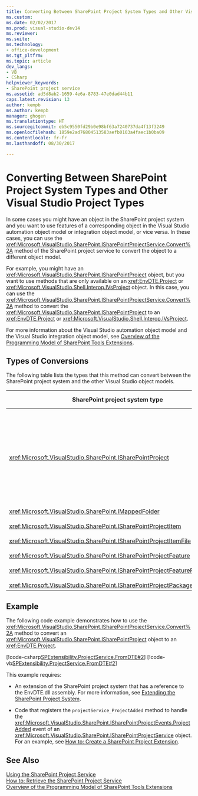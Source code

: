 ```yaml
---
title: Converting Between SharePoint Project System Types and Other Visual Studio Project Types | Microsoft Docs
ms.custom: 
ms.date: 02/02/2017
ms.prod: visual-studio-dev14
ms.reviewer: 
ms.suite: 
ms.technology:
- office-development
ms.tgt_pltfrm: 
ms.topic: article
dev_langs:
- VB
- CSharp
helpviewer_keywords:
- SharePoint project service
ms.assetid: ad5d8ab2-1659-4e6a-8783-47e0dad44b11
caps.latest.revision: 13
author: kempb
ms.author: kempb
manager: ghogen
ms.translationtype: HT
ms.sourcegitcommit: eb5c9550fd29b0e98bf63a7240737da4f13f3249
ms.openlocfilehash: 1859e2ad76804513583aefb0103a4faec1b0ba09
ms.contentlocale: fr-fr
ms.lasthandoff: 08/30/2017

---
```

# <a name="converting-between-sharepoint-project-system-types-and-other-visual-studio-project-types"></a>Converting Between SharePoint Project System Types and Other Visual Studio Project Types
  In some cases you might have an object in the SharePoint project system and you want to use features of a corresponding object in the Visual Studio automation object model or integration object model, or vice versa. In these cases, you can use the <xref:Microsoft.VisualStudio.SharePoint.ISharePointProjectService.Convert%2A> method of the SharePoint project service to convert the object to a different object model.  
  
 For example, you might have an <xref:Microsoft.VisualStudio.SharePoint.ISharePointProject> object, but you want to use methods that are only available on an <xref:EnvDTE.Project> or <xref:Microsoft.VisualStudio.Shell.Interop.IVsProject> object. In this case, you can use the <xref:Microsoft.VisualStudio.SharePoint.ISharePointProjectService.Convert%2A> method to convert the <xref:Microsoft.VisualStudio.SharePoint.ISharePointProject> to an <xref:EnvDTE.Project> or <xref:Microsoft.VisualStudio.Shell.Interop.IVsProject>.  
  
 For more information about the Visual Studio automation object model and the Visual Studio integration object model, see [Overview of the Programming Model of SharePoint Tools Extensions](../sharepoint/overview-of-the-programming-model-of-sharepoint-tools-extensions.md).  
  
## <a name="types-of-conversions"></a>Types of Conversions  
 The following table lists the types that this method can convert between the SharePoint project system and the other Visual Studio object models.  
  
|SharePoint project system type|Corresponding types in the automation and integration object models|  
|------------------------------------|-------------------------------------------------------------------------|  
|<xref:Microsoft.VisualStudio.SharePoint.ISharePointProject>|<xref:EnvDTE.Project><br /><br /> or<br /><br /> Any interface in the Visual Studio integration object model that is implemented by the underlying COM object for the project. These interfaces include <xref:Microsoft.VisualStudio.Shell.Interop.IVsHierarchy>, <xref:Microsoft.VisualStudio.Shell.Interop.IVsProject> (or a derived interface), and <xref:Microsoft.VisualStudio.Shell.Interop.IVsBuildPropertyStorage>. For a list of the main interfaces that are implemented by projects, see [Project Model Core Components](/visualstudio/extensibility/internals/project-model-core-components).|  
|<xref:Microsoft.VisualStudio.SharePoint.IMappedFolder><br /><br /> <xref:Microsoft.VisualStudio.SharePoint.ISharePointProjectItem><br /><br /> <xref:Microsoft.VisualStudio.SharePoint.ISharePointProjectItemFile><br /><br /> <xref:Microsoft.VisualStudio.SharePoint.ISharePointProjectFeature><br /><br /> <xref:Microsoft.VisualStudio.SharePoint.ISharePointProjectFeatureResourceFile><br /><br /> <xref:Microsoft.VisualStudio.SharePoint.ISharePointProjectPackage>|<xref:EnvDTE.ProjectItem><br /><br /> or<br /><br /> A<xref:System.UInt32> value (also called a VSITEMID) that identifies the project member in the <xref:Microsoft.VisualStudio.Shell.Interop.IVsHierarchy> that contains it. This value can be passed to the *itemid* parameter of some <xref:Microsoft.VisualStudio.Shell.Interop.IVsHierarchy> methods.|  
  
## <a name="example"></a>Example  
 The following code example demonstrates how to use the <xref:Microsoft.VisualStudio.SharePoint.ISharePointProjectService.Convert%2A> method to convert an <xref:Microsoft.VisualStudio.SharePoint.ISharePointProject> object to an <xref:EnvDTE.Project>.  
  
 [!code-csharp[SPExtensibility.ProjectService.FromDTE#2](../sharepoint/codesnippet/CSharp/spprojectserviceaddin/connect.cs#2)] [!code-vb[SPExtensibility.ProjectService.FromDTE#2](../sharepoint/codesnippet/VisualBasic/spprojectserviceaddin/connect.vb#2)]  
  
 This example requires:  
  
-   An extension of the SharePoint project system that has a reference to the EnvDTE.dll assembly. For more information, see [Extending the SharePoint Project System](../sharepoint/extending-the-sharepoint-project-system.md).  
  
-   Code that registers the `projectService_ProjectAdded` method to handle the <xref:Microsoft.VisualStudio.SharePoint.ISharePointProjectEvents.ProjectAdded> event of an <xref:Microsoft.VisualStudio.SharePoint.ISharePointProjectService> object. For an example, see [How to: Create a SharePoint Project Extension](../sharepoint/how-to-create-a-sharepoint-project-extension.md).  
  
## <a name="see-also"></a>See Also  
 [Using the SharePoint Project Service](../sharepoint/using-the-sharepoint-project-service.md)   
 [How to: Retrieve the SharePoint Project Service](../sharepoint/how-to-retrieve-the-sharepoint-project-service.md)   
 [Overview of the Programming Model of SharePoint Tools Extensions](../sharepoint/overview-of-the-programming-model-of-sharepoint-tools-extensions.md)  
  
  
